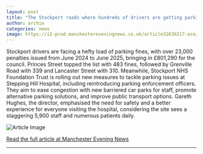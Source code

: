 ```yaml
---
layout: post
title: "The Stockport roads where hundreds of drivers are getting parking fines"
author: archie
categories: news
image: https://i2-prod.manchestereveningnews.co.uk/article32639217.ece/ALTERNATES/s1200/0_JS383847242.jpg
---
```

Stockport drivers are facing a hefty load of parking fines, with over 23,000 penalties issued from June 2024 to June 2025, bringing in £801,290 for the council. Princes Street topped the list with 483 fines, followed by Grenville Road with 339 and Lancaster Street with 310. Meanwhile, Stockport NHS Foundation Trust is rolling out new measures to tackle parking issues at Stepping Hill Hospital, including reintroducing parking enforcement officers. They aim to ease congestion with new barriered car parks for staff, promote alternative parking solutions, and improve public transport options. Gareth Hughes, the director, emphasised the need for safety and a better experience for everyone visiting the hospital, considering the site sees a staggering 5,900 staff and numerous patients daily. 

![Article Image](https://i2-prod.manchestereveningnews.co.uk/article32639217.ece/ALTERNATES/s1200/0_JS383847242.jpg)

[Read the full article at Manchester Evening News](https://www.manchestereveningnews.co.uk/news/greater-manchester-news/stockport-roads-hundreds-drivers-getting-32639216)

---
